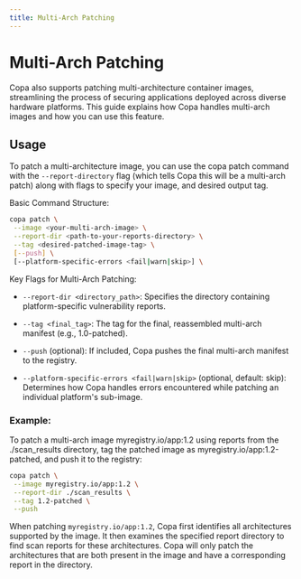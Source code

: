 ```yaml
---
title: Multi-Arch Patching
---
```


# Multi-Arch Patching

Copa also supports patching multi-architecture container images, streamlining the process of securing applications deployed across diverse hardware platforms. This guide explains how Copa handles multi-arch images and how you can use this feature.

## Usage

To patch a multi-architecture image, you can use the copa patch command with the `--report-directory` flag (which tells Copa this will be a multi-arch patch) along with flags to specify your image, and desired output tag.

Basic Command Structure:

```bash
copa patch \
 --image <your-multi-arch-image> \
 --report-dir <path-to-your-reports-directory> \
 --tag <desired-patched-image-tag> \
 [--push] \
 [--platform-specific-errors <fail|warn|skip>] \
```

Key Flags for Multi-Arch Patching:

- `--report-dir <directory_path>`: Specifies the directory containing platform-specific vulnerability reports.

- `--tag <final_tag>`: The tag for the final, reassembled multi-arch manifest (e.g., 1.0-patched).

- `--push` (optional): If included, Copa pushes the final multi-arch manifest to the registry.

- `--platform-specific-errors <fail|warn|skip>` (optional, default: skip): Determines how Copa handles errors encountered while patching an individual platform's sub-image.

### Example:

To patch a multi-arch image myregistry.io/app:1.2 using reports from the ./scan_results directory, tag the patched image as myregistry.io/app:1.2-patched, and push it to the registry:

```bash
copa patch \
 --image myregistry.io/app:1.2 \
 --report-dir ./scan_results \
 --tag 1.2-patched \
 --push
```

When patching `myregistry.io/app:1.2`, Copa first identifies all architectures supported by the image. It then examines the specified report directory to find scan reports for these architectures. Copa will only patch the architectures that are both present in the image and have a corresponding report in the directory.
